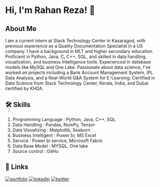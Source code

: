 
# Hi, I'm Rahan Reza! 👋



##  About Me

I am a current intern at Stack Technology Center in Kasaragod, with previous experience as a Quality Documentation Specialist in a US company. I have a background in MLT and higher secondary education. Proficient in Python, Java, C, C++, SQL, and skilled in data handling, visualization, and business intelligence tools. Experienced in database models like MySQL and One Lake. Passionate about data science, I've worked on projects including a Bank Account Management System, IPL Data Analysis, and a Real-World Q&A System for E-Learning. Certified in Data Science from Stack Technology Center, Kerala, India, and Dubai certified by KHDA.
## 🛠 Skills
1. Programming Language : Python, Java, C++, SQL 
2. Data Handling        : Pandas, NumPy, Tensor 
3. Data Visualizing     : Matplotlib, Seaborn 
4. Business Intelligent : Power bi, MS Excel
5. Service              : Power bi service, Microsoft Fabric 
6. Data Base Model      : MYSQL, One lake
7. Source control       : GitHu


## 🔗 Links
[![portfolio](https://img.shields.io/badge/my_portfolio-000?style=for-the-badge&logo=ko-fi&logoColor=white)](https://rahan-reza.github.io/)
[![linkedin](https://img.shields.io/badge/linkedin-0A66C2?style=for-the-badge&logo=linkedin&logoColor=white)](https://www.linkedin.com/in/rahan-reza/)
[![twitter](https://img.shields.io/badge/twitter-1DA1F2?style=for-the-badge&logo=twitter&logoColor=white)](https://twitter.com/)

